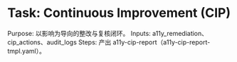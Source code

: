 # Task: Continuous Improvement (CIP)

Purpose: 以影响为导向的整改与复核闭环。
Inputs: a11y_remediation、cip_actions、audit_logs
Steps: 产出 a11y-cip-report（a11y-cip-report-tmpl.yaml）。
